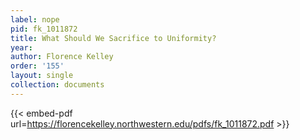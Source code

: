 ```yaml
---
label: nope
pid: fk_1011872
title: What Should We Sacrifice to Uniformity?
year:
author: Florence Kelley
order: '155'
layout: single
collection: documents
---
```



{{< embed-pdf url=https://florencekelley.northwestern.edu/pdfs/fk_1011872.pdf >}}